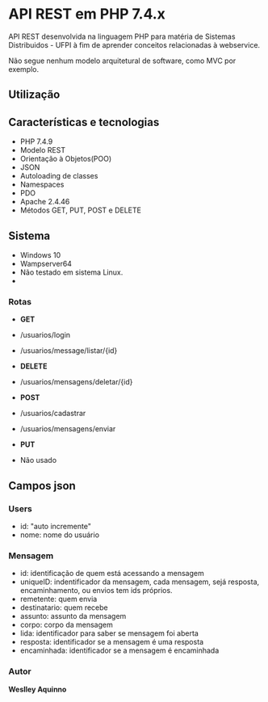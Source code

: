 # API REST em PHP 7.4.x

API REST desenvolvida na linguagem PHP para matéria de Sistemas Distribuidos - UFPI à fim de aprender conceitos relacionadas à webservice.

Não segue nenhum modelo arquitetural de software, como MVC por exemplo. 

## Utilização



## Características e tecnologias

* PHP 7.4.9
* Modelo REST
* Orientação à Objetos(POO)
* JSON
* Autoloading de classes
* Namespaces
* PDO
* Apache 2.4.46
* Métodos GET, PUT, POST e DELETE

## Sistema

* Windows 10
* Wampserver64
* Não testado em sistema Linux.
* 
### Rotas

* **GET**

* /usuarios/login

* /usuarios/message/listar/{id}

* **DELETE**

* /usuarios/mensagens/deletar/{id}

* **POST**

* /usuarios/cadastrar
* /usuarios/mensagens/enviar
<!-- * /usuarios/mensagens/encaminhar
* /usuarios/mensagens/responder -->

* **PUT**

* Não usado

## Campos json
### Users

* id: "auto incremente"
* nome: nome do usuário

### Mensagem

* id: identificação de quem está acessando a mensagem
* uniqueID: indentificador da mensagem, cada mensagem, sejá resposta, encaminhamento, ou envios tem ids próprios.
* remetente: quem envia
* destinatario: quem recebe
* assunto: assunto da mensagem
* corpo: corpo da mensagem
* lida: identificador para saber se mensagem foi aberta
* resposta: identificador se a mensagem é uma resposta
* encaminhada: identificador se a mensagem é encaminhada
### Autor

**Weslley Aquinno**
